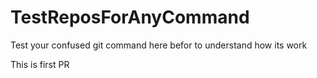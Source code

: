 # TestReposForAnyCommand
Test your confused git command here befor to understand how its work


This is first PR